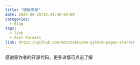 ```yaml
---
title: "模版来源"
date: 2025-06-25T15:34:30-04:00
categories:
  - Blog
tags:
  - link
  - Post Formats
link: https://github.com/mmistakes/mm-github-pages-starter
---
```


感谢原作者的开源代码，更多详情可点击了解
